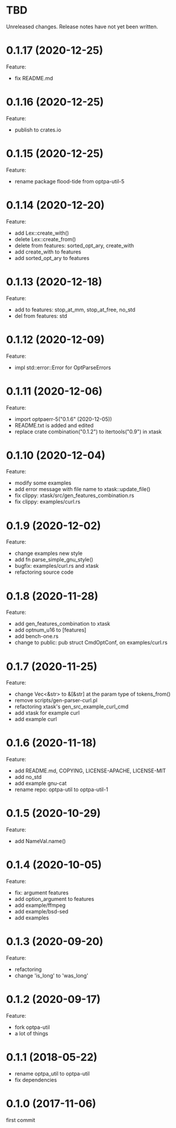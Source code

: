 TBD
===
Unreleased changes. Release notes have not yet been written.

0.1.17 (2020-12-25)
=====
Feature:

* fix README.md

0.1.16 (2020-12-25)
=====
Feature:

* publish to crates.io

0.1.15 (2020-12-25)
=====
Feature:

* rename package flood-tide from optpa-util-5

0.1.14 (2020-12-20)
=====
Feature:

* add Lex::create_with()
* delete Lex::create_from()
* delete from features: sorted_opt_ary, create_with
* add create_with to features
* add sorted_opt_ary to features

0.1.13 (2020-12-18)
=====
Feature:

* add to features: stop_at_mm, stop_at_free, no_std
* del from features: std

0.1.12 (2020-12-09)
=====
Feature:

* impl std::error::Error for OptParseErrors

0.1.11 (2020-12-06)
=====
Feature:

* import optpaerr-5("0.1.6" (2020-12-05))
* README.txt is added and edited
* replace crate combination("0.1.2") to itertools("0.9") in xtask

0.1.10 (2020-12-04)
=====
Feature:

* modify some examples
* add error message with file name to xtask::update_file()
* fix clippy: xtask/src/gen_features_combination.rs
* fix clippy: examples/curl.rs

0.1.9 (2020-12-02)
=====
Feature:

* change examples new style
* add fn parse_simple_gnu_style()
* bugfix: examples/curl.rs and xtask
* refactoring source code

0.1.8 (2020-11-28)
=====
Feature:

* add gen_features_combination to xtask
* add optnum_u16 to \[features]
* add bench-one.rs
* change to public: pub struct CmdOptConf, on examples/curl.rs

0.1.7 (2020-11-25)
=====
Feature:

* change Vec<&str> to &\[&str] at the param type of tokens_from()
* remove scripts/gen-parser-curl.pl
* refactoring xtask's gen_src_example_curl_cmd
* add xtask for example curl
* add example curl

0.1.6 (2020-11-18)
=====
Feature:

* add README.md, COPYING, LICENSE-APACHE, LICENSE-MIT
* add no_std
* add example gnu-cat
* rename repo: optpa-util to optpa-util-1

0.1.5 (2020-10-29)
=====
Feature:

* add NameVal.name()

0.1.4 (2020-10-05)
=====
Feature:

* fix: argument features
* add option_argument to features
* add example/ffmpeg
* add example/bsd-sed
* add examples

0.1.3 (2020-09-20)
=====
Feature:

* refactoring
* change 'is_long' to 'was_long'

0.1.2 (2020-09-17)
=====
Feature:

* fork optpa-util
* a lot of things

0.1.1 (2018-05-22)
=====

* rename optpa_util to optpa-util
* fix dependencies

0.1.0 (2017-11-06)
=====
first commit
